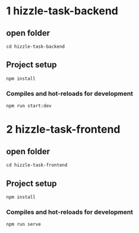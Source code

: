 # 1 hizzle-task-backend

## open folder
```
cd hizzle-task-backend
```

## Project setup
```
npm install
```

### Compiles and hot-reloads for development
```
npm run start:dev
```

# 2 hizzle-task-frontend

## open folder
```
cd hizzle-task-frontend
```

## Project setup
```
npm install
```

### Compiles and hot-reloads for development
```
npm run serve
```
